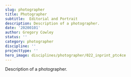 ```yaml
---
slug: photographer
title: Photographer
subtitle:  Editorial and Portrait
description: Description of a photographer.
date: '20200101'
author: Gregory Cowley
status: ''
category: photographer
discipline: ''
projecttype: ''
hero_image: disciplines/photographer/022_inprint_ptc4ce
---
```


Description of a photographer.